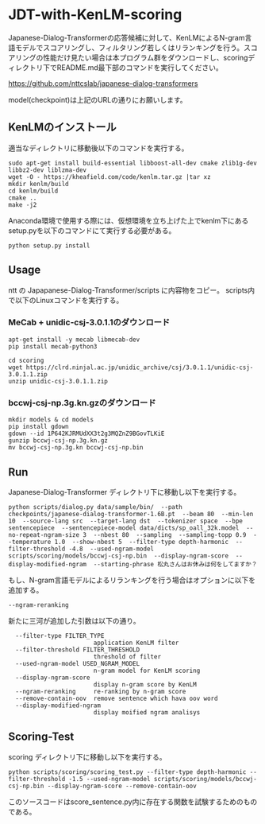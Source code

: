 # JDT-with-KenLM-scoring
Japanese-Dialog-Transformerの応答候補に対して、KenLMによるN-gram言語モデルでスコアリングし、フィルタリング若しくはリランキングを行う。スコアリングの性能だけ見たい場合は本プログラム群をダウンロードし、scoringディレクトリ下でREADME.md最下部のコマンドを実行してください。

https://github.com/nttcslab/japanese-dialog-transformers

model(checkpoint)は上記のURLの通りにお願いします。

## KenLMのインストール
適当なディレクトリに移動後以下のコマンドを実行する。
```
sudo apt-get install build-essential libboost-all-dev cmake zlib1g-dev libbz2-dev liblzma-dev
wget -O - https://kheafield.com/code/kenlm.tar.gz |tar xz
mkdir kenlm/build
cd kenlm/build
cmake ..
make -j2
```

Anaconda環境で使用する際には、仮想環境を立ち上げた上でkenlm下にあるsetup.pyを以下のコマンドにて実行する必要がある。
```
python setup.py install
```

## Usage
ntt の Japapanese-Dialog-Transformer/scripts に内容物をコピー。
scripts内で以下のLinuxコマンドを実行する。

### MeCab + unidic-csj-3.0.1.1のダウンロード
```
apt-get install -y mecab libmecab-dev
pip install mecab-python3

cd scoring
wget https://clrd.ninjal.ac.jp/unidic_archive/csj/3.0.1.1/unidic-csj-3.0.1.1.zip
unzip unidic-csj-3.0.1.1.zip
```

### bccwj-csj-np.3g.kn.gzのダウンロード
```
mkdir models & cd models
pip install gdown
gdown --id 1P642KJRMUdXX3t2g3MQZnZ9BGovTLKiE
gunzip bccwj-csj-np.3g.kn.gz
mv bccwj-csj-np.3g.kn bccwj-csj-np.bin
```

## Run
Japanese-Dialog-Transformer ディレクトリ下に移動し以下を実行する。
```
python scripts/dialog.py data/sample/bin/  --path checkpoints/japanese-dialog-transformer-1.6B.pt  --beam 80  --min-len 10  --source-lang src  --target-lang dst  --tokenizer space  --bpe sentencepiece  --sentencepiece-model data/dicts/sp_oall_32k.model  --no-repeat-ngram-size 3  --nbest 80  --sampling  --sampling-topp 0.9  --temperature 1.0  --show-nbest 5  --filter-type depth-harmonic  --filter-threshold -4.8  --used-ngram-model scripts/scoring/models/bccwj-csj-np.bin  --display-ngram-score  --display-modified-ngram  --starting-phrase 松丸さんはお休みは何をしてますか？
```
もし、N-gram言語モデルによるリランキングを行う場合はオプションに以下を追加する。
```
--ngram-reranking
```
新たに三河が追加した引数は以下の通り。
```
  --filter-type FILTER_TYPE
                        application KenLM filter
  --filter-threshold FILTER_THRESHOLD
                        threshold of filter
  --used-ngram-model USED_NGRAM_MODEL
                        n-gram model for KenLM scoring
  --display-ngram-score
                        display n-gram score by KenLM
  --ngram-reranking     re-ranking by n-gram score
  --remove-contain-oov  remove sentence which hava oov word
  --display-modified-ngram
                        display moified ngram analisys
```

## Scoring-Test
scoring ディレクトリ下に移動し以下を実行する。
```
python scripts/scoring/scoring_test.py --filter-type depth-harmonic --filter-threshold -1.5 --used-ngram-model scripts/scoring/models/bccwj-csj-np.bin --display-ngram-score --remove-contain-oov
```
このソースコードはscore_sentence.py内に存在する関数を試験するためのものである。
